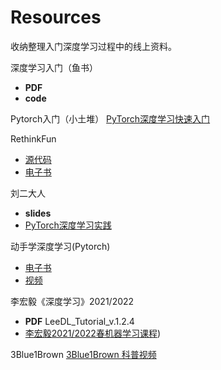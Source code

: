 # Resources
收纳整理入门深度学习过程中的线上资料。  

深度学习入门（鱼书）
- **PDF**
- **code**

Pytorch入门（小土堆）
[PyTorch深度学习快速入门](https://www.bilibili.com/video/BV1hE411t7RN/?spm_id_from=333.337.search-card.all.click&vd_source=47dbec3f3db6a86044a31f482a95d4f0)

RethinkFun
- [源代码](https://github.com/RethinkFun/DeepLearning)
- [电子书](https://www.rethink.fun/)

刘二大人
- **slides**
- [PyTorch深度学习实践](https://www.bilibili.com/video/BV1Y7411d7Ys/?spm_id_from=333.337.search-card.all.click&vd_source=47dbec3f3db6a86044a31f482a95d4f0)

动手学深度学习(Pytorch)
- [电子书](https://zh.d2l.ai/)
- [视频](https://www.bilibili.com/video/BV1if4y147hS/?spm_id_from=333.337.search-card.all.click&vd_source=47dbec3f3db6a86044a31f482a95d4f0)

李宏毅《深度学习》2021/2022
- **PDF** LeeDL_Tutorial_v.1.2.4
- [李宏毅2021/2022春机器学习课程](https://www.bilibili.com/video/BV1Wv411h7kN/?spm_id_from=333.337.search-card.all.click&vd_source=47dbec3f3db6a86044a31f482a95d4f0))

3Blue1Brown
[3Blue1Brown 科普视频](https://www.bilibili.com/video/BV1bx411M7Zx?spm_id_from=333.788.recommend_more_video.2&vd_source=47dbec3f3db6a86044a31f482a95d4f0)
